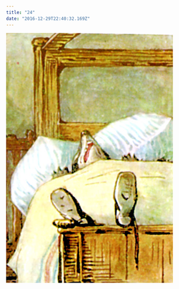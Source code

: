 ```yaml
---
title: "24"
date: "2016-12-29T22:40:32.169Z"
---
```

![GliseGeir Grevling & Herr Havre Rev](./24.png)


<!-- Sola hadde gått ned og det var blitt mørkt.

The rabbits shivered in their shoes.

"Oh my poor rabbit babies! What a dreadful place; I shall never see them again!" sighed Benjamin.

"De er ikke spist opp enda" sa Peter og ga Benjamin et klapp på skuldern.

"Jo de er døde! DØDE! Buhuu!" Benjamin

"Hviske, vi må hviske." Hvisket Lillian

"De var så myke og varme, hulk!" Hvisket Benjamin -->